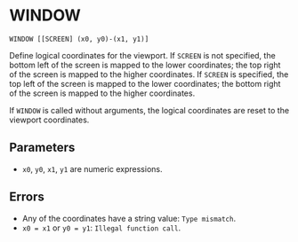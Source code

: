 # WINDOW  
```
WINDOW [[SCREEN] (x0, y0)-(x1, y1)]
```

Define logical coordinates for the viewport. If `SCREEN` is not specified, the bottom left of the screen is mapped to the lower coordinates; the top right of the screen is mapped to the higher coordinates. If `SCREEN` is specified, the top left of the screen is mapped to the lower coordinates; the bottom right of the screen is mapped to the higher coordinates.

If `WINDOW` is called without arguments, the logical coordinates are reset to the viewport coordinates.
## Parameters
* `x0`, `y0`, `x1`, `y1` are numeric expressions.

## Errors
* Any of the coordinates have a string value: `Type mismatch`.
* `x0 = x1` or `y0 = y1`: `Illegal function call`.

